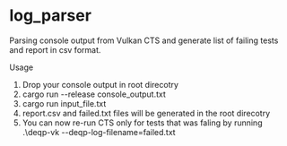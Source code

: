 # log_parser

Parsing console output from Vulkan CTS and generate list of failing tests and report in csv format.

Usage

1. Drop your console output in root direcotry
2. cargo run --release console_output.txt
3. cargo run input_file.txt
4. report.csv and failed.txt files will be generated in the root direcotry
5. You can now re-run CTS only for tests that was faling by running .\deqp-vk --deqp-log-filename=failed.txt 
